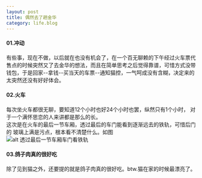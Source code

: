 ```yaml
---
layout: post
title: 偶然去了趟金华
category: life.blog
---
```

#### 01.冲动
有些事，现在不做，以后就在也没有机会了，在一个百无聊赖的下午经过火车票代售点的时候突然又了去金华的想法，而且在简单思考之后觉得靠谱，可惜方式没带钱包，于是回家--拿钱--买当天的车票--通知猫控，一气呵成没有含糊，决定来的太突然还没有好好体会。   

#### 02.火车
 每次坐火车都很无聊，要知道12个小时也好24个小时也罢，纵然只有1个小时，
 对于一个满怀思恋的人来讲都是那么的长。       
 这次是在火车的最后一节车厢，透过最后的车门能看到逐渐远去的铁轨，可惜后门的
玻璃上满是污点，根本看不清楚什么。如图 ![alt 透过最后一节车厢车门看铁轨](http://blog.lenage.com/images/2011-05-28/trian.jpg)

#### 03.鸽子肉真的很好吃
   除了见到猫之外，还要提的就是鸽子肉真的很好吃。btw.猫在家的时候最漂亮了。
